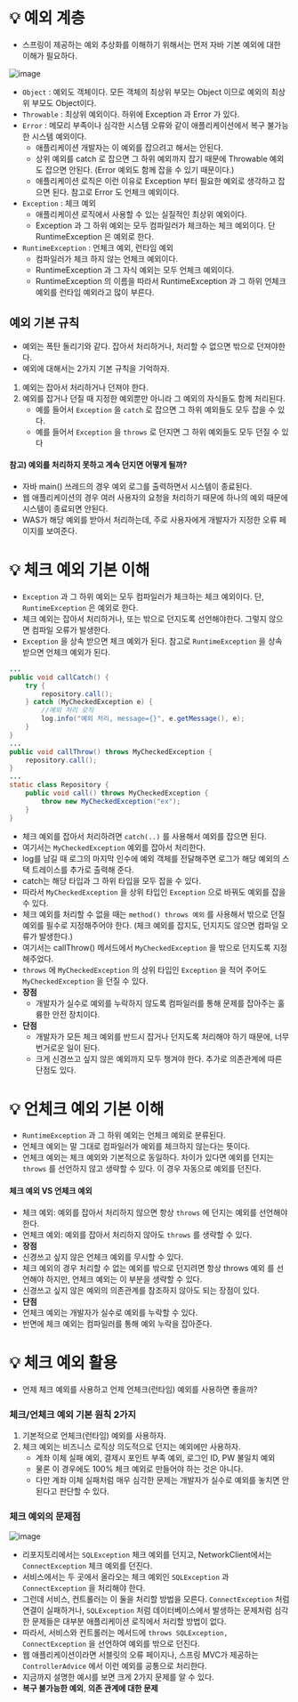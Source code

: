 # 💡 예외 계층
* 스프링이 제공하는 예외 추상화를 이해하기 위해서는 먼저 자바 기본 예외에 대한 이해가 필요하다.

![image](https://github.com/shin-je-woo/TIL/assets/39439576/b47698cb-ffb8-48ab-aa9b-4f175721ac5e)
* `Object` : 예외도 객체이다. 모든 객체의 최상위 부모는 Object 이므로 예외의 최상위 부모도 Object이다.
* `Throwable` : 최상위 예외이다. 하위에 Exception 과 Error 가 있다.
* `Error` : 메모리 부족이나 심각한 시스템 오류와 같이 애플리케이션에서 복구 불가능한 시스템 예외이다. 
  * 애플리케이션 개발자는 이 예외를 잡으려고 해서는 안된다.
  * 상위 예외를 catch 로 잡으면 그 하위 예외까지 잡기 때문에 Throwable 예외도 잡으면 안된다. (Error 예외도 함께 잡을 수 있기 때문이다.)
  * 애플리케이션 로직은 이런 이유로 Exception 부터 필요한 예외로 생각하고 잡으면 된다. 참고로 Error 도 언체크 예외이다.
* `Exception` : 체크 예외
  * 애플리케이션 로직에서 사용할 수 있는 실질적인 최상위 예외이다.
  * Exception 과 그 하위 예외는 모두 컴파일러가 체크하는 체크 예외이다. 단 RuntimeException 은 예외로 한다.
* `RuntimeException` : 언체크 예외, 런타임 예외
  * 컴파일러가 체크 하지 않는 언체크 예외이다.
  * RuntimeException 과 그 자식 예외는 모두 언체크 예외이다.
  * RuntimeException 의 이름을 따라서 RuntimeException 과 그 하위 언체크 예외를 런타임 예외라고 많이 부른다.

## 예외 기본 규칙
* 예외는 폭탄 돌리기와 같다. 잡아서 처리하거나, 처리할 수 없으면 밖으로 던져야한다.
* 예외에 대해서는 2가지 기본 규칙을 기억하자.
1. 예외는 잡아서 처리하거나 던져야 한다.
2. 예외를 잡거나 던질 때 지정한 예외뿐만 아니라 그 예외의 자식들도 함께 처리된다.
    * 예를 들어서 `Exception` 을 `catch` 로 잡으면 그 하위 예외들도 모두 잡을 수 있다.
    * 예를 들어서 `Exception` 을 `throws` 로 던지면 그 하위 예외들도 모두 던질 수 있다

#### 참고)  예외를 처리하지 못하고 계속 던지면 어떻게 될까?
* 자바 main() 쓰레드의 경우 예외 로그를 출력하면서 시스템이 종료된다.
* 웹 애플리케이션의 경우 여러 사용자의 요청을 처리하기 때문에 하나의 예외 때문에 시스템이 종료되면 안된다. 
* WAS가 해당 예외를 받아서 처리하는데, 주로 사용자에게 개발자가 지정한 오류 페이지를 보여준다.

# 💡 체크 예외 기본 이해
* `Exception` 과 그 하위 예외는 모두 컴파일러가 체크하는 체크 예외이다. 단, `RuntimeException` 은 예외로 한다.
* 체크 예외는 잡아서 처리하거나, 또는 밖으로 던지도록 선언해야한다. 그렇지 않으면 컴파일 오류가 발생한다.
* `Exception` 을 상속 받으면 체크 예외가 된다. 참고로 `RuntimeException` 을 상속 받으면 언체크 예외가 된다.
```java
...
public void callCatch() {
    try {
        repository.call();
    } catch (MyCheckedException e) {
        //예외 처리 로직
        log.info("예외 처리, message={}", e.getMessage(), e);
    }
}
...
public void callThrow() throws MyCheckedException {
    repository.call();
}
...
static class Repository {
    public void call() throws MyCheckedException {
        throw new MyCheckedException("ex");
    }
}
```
* 체크 예외를 잡아서 처리하려면 `catch(..)` 를 사용해서 예외를 잡으면 된다.
* 여기서는 `MyCheckedException` 예외를 잡아서 처리한다.
* log를 남길 때 로그의 마지막 인수에 예외 객체를 전달해주면 로그가 해당 예외의 스택 트레이스를 추가로 출력해 준다.
* catch는 해당 타입과 그 하위 타입을 모두 잡을 수 있다.
* 따라서 `MyCheckedException` 을 상위 타입인 `Exception` 으로 바꿔도 예외를 잡을 수 있다.
* 체크 예외를 처리할 수 없을 때는 `method() throws 예외` 를 사용해서 밖으로 던질 예외를 필수로 지정해주어야 한다. (체크 예외를 잡지도, 던지지도 않으면 컴파일 오류가 발생한다.)
* 여기서는 callThrow() 메서드에서 `MyCheckedException` 을 밖으로 던지도록 지정해주었다.
* `throws` 에 `MyCheckedException` 의 상위 타입인 `Exception` 을 적어 주어도 `MyCheckedException` 을 던질 수 있다.
* **장점**
  * 개발자가 실수로 예외를 누락하지 않도록 컴파일러를 통해 문제를 잡아주는 훌륭한 안전 장치이다.
* **단점**
  * 개발자가 모든 체크 예외를 반드시 잡거나 던지도록 처리해야 하기 때문에, 너무 번거로운 일이 된다. 
  * 크게 신경쓰고 싶지 않은 예외까지 모두 챙겨야 한다. 추가로 의존관계에 따른 단점도 있다.

# 💡 언체크 예외 기본 이해
* `RuntimeException` 과 그 하위 예외는 언체크 예외로 분류된다.
* 언체크 예외는 말 그대로 컴파일러가 예외를 체크하지 않는다는 뜻이다.
* 언체크 예외는 체크 예외와 기본적으로 동일하다. 차이가 있다면 예외를 던지는 `throws` 를 선언하지 않고 생략할 수 있다. 이 경우 자동으로 예외를 던진다.

#### 체크 예외 VS 언체크 예외
* 체크 예외: 예외를 잡아서 처리하지 않으면 항상 `throws` 에 던지는 예외를 선언해야 한다.
* 언체크 예외: 예외를 잡아서 처리하지 않아도 `throws` 를 생략할 수 있다.
* **장점**
 * 신경쓰고 싶지 않은 언체크 예외를 무시할 수 있다. 
 * 체크 예외의 경우 처리할 수 없는 예외를 밖으로 던지려면 항상 throws 예외 를 선언해야 하지만, 언체크 예외는 이 부분을 생략할 수 있다. 
 * 신경쓰고 싶지 않은 예외의 의존관계를 참조하지 않아도 되는 장점이 있다.
* **단점**
 * 언체크 예외는 개발자가 실수로 예외를 누락할 수 있다. 
 * 반면에 체크 예외는 컴파일러를 통해 예외 누락을 잡아준다.

# 💡 체크 예외 활용
* 언제 체크 예외를 사용하고 언제 언체크(런타임) 예외를 사용하면 좋을까?

### 체크/언체크 예외 기본 원칙 2가지
1. 기본적으로 언체크(런타임) 예외를 사용하자.
2. 체크 예외는 비즈니스 로직상 의도적으로 던지는 예외에만 사용하자.
   * 계좌 이체 실패 예외, 결제시 포인트 부족 예외, 로그인 ID, PW 불일치 예외
   * 물론 이 경우에도 100% 체크 예외로 만들어야 하는 것은 아니다.
   * 다만 계좌 이체 실패처럼 매우 심각한 문제는 개발자가 실수로 예외를 놓치면 안된다고 판단할 수 있다. 

### 체크 예외의 문제점
![image](https://github.com/shin-je-woo/TIL/assets/39439576/bee43071-def8-4d17-b62c-3220f7bba2f6)
* 리포지토리에서는 `SQLException` 체크 예외를 던지고, NetworkClient에서는 `ConnectException` 체크 예외를 던진다.
* 서비스에서는 두 곳에서 올라오는 체크 예외인 `SQLException` 과 `ConnectException` 을 처리해야 한다.
* 그런데 서비스, 컨트롤러는 이 둘을 처리할 방법을 모른다. `ConnectException` 처럼 연결이 실패하거나, `SQLException` 처럼 데이터베이스에서 발생하는 문제처럼 심각한 문제들은 대부분 애플리케이션 로직에서 처리할 방법이 없다.
* 따라서, 서비스와 컨트롤러는 메서드에 `throws SQLException, ConnectException` 을 선언하여 예외를 밖으로 던진다.
* 웹  애플리케이션이라면 서블릿의 오류 페이지나, 스프링 MVC가 제공하는 `ControllerAdvice` 에서 이런 예외를 공통으로 처리한다.
* 지금까지 설명한 예시를 보면 크게 2가지 문제를 알 수 있다.
* **복구 불가능한 예외**, **의존 관계에 대한 문제**
